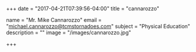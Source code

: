+++
date = "2017-04-21T07:39:56-04:00"
title = "cannarozzo"

name = "Mr. Mike Cannarozzo"
email = "michael.cannarozzo@tcmstornadoes.com"
subject =  "Physical Education"
description =  ""
image = "/images/cannarozzo.jpg"

+++

